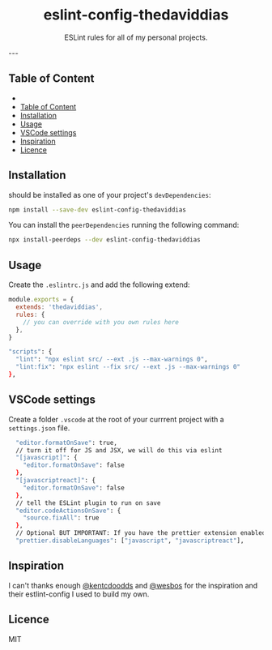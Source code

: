 <div align="center">
  <h1>eslint-config-thedaviddias</h1>

  <p>ESLint rules for all of my personal projects.</p>
</div>
---

<!-- START doctoc generated TOC please keep comment here to allow auto update -->
<!-- DON'T EDIT THIS SECTION, INSTEAD RE-RUN doctoc TO UPDATE -->

## Table of Content

- [</div>](#div)
- [Table of Content](#table-of-content)
- [Installation](#installation)
- [Usage](#usage)
- [VSCode settings](#vscode-settings)
- [Inspiration](#inspiration)
- [Licence](#licence)

<!-- END doctoc generated TOC please keep comment here to allow auto update -->

## Installation

should be installed as one of your project's `devDependencies`:

```bash
npm install --save-dev eslint-config-thedaviddias
```

You can install the `peerDependencies` running the following command:

```bash
npx install-peerdeps --dev eslint-config-thedaviddias
```

## Usage

Create the `.eslintrc.js` and add the following extend:

```javascript
module.exports = {
  extends: 'thedaviddias',
  rules: {
    // you can override with you own rules here
  },
}
```

```bash
"scripts": {
  "lint": "npx eslint src/ --ext .js --max-warnings 0",
  "lint:fix": "npx eslint --fix src/ --ext .js --max-warnings 0"
},
```

## VSCode settings

Create a folder `.vscode` at the root of your currrent project with a `settings.json` file.

```bash
  "editor.formatOnSave": true,
  // turn it off for JS and JSX, we will do this via eslint
  "[javascript]": {
    "editor.formatOnSave": false
  },
  "[javascriptreact]": {
    "editor.formatOnSave": false
  },
  // tell the ESLint plugin to run on save
  "editor.codeActionsOnSave": {
    "source.fixAll": true
  },
  // Optional BUT IMPORTANT: If you have the prettier extension enabled for other languages like CSS and HTML, turn it off for JS since we are doing it through Eslint already
  "prettier.disableLanguages": ["javascript", "javascriptreact"],
```

## Inspiration

I can't thanks enough [@kentcdoodds](https://github.com/kentcdodds/eslint-config-kentcdodds) and [@wesbos](https://github.com/wesbos/eslint-config-wesbos) for the inspiration and their estlint-config I used to build my own.

## Licence

MIT
